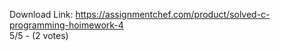 Download Link: https://assignmentchef.com/product/solved-c-programming-hoimework-4
<br>
5/5 - (2 votes)